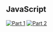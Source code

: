 ## JavaScript
[![Part 1](https://img.shields.io/badge/Part%201-0.020ms-informational)](https://adventofcode.com/2021/)
[![Part 2](https://img.shields.io/badge/Part%202-0.010ms-informational)](https://adventofcode.com/2021/)